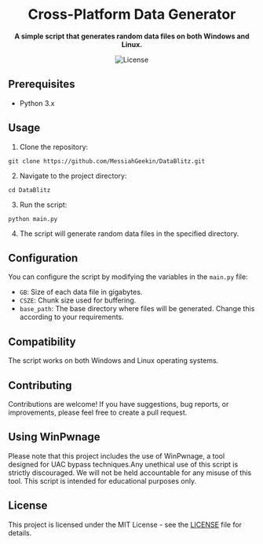 <h1 align="center">Cross-Platform Data Generator</h1>

<p align="center">
  <strong>A simple script that generates random data files on both Windows and Linux.</strong>
</p>

<p align="center">
  <img src="https://img.shields.io/github/license/MessiahGeekin/DataBlitz" alt="License">
</p>

<h2>Prerequisites</h2>

<ul>
  <li>Python 3.x</li>
</ul>

<h2>Usage</h2>

<ol>
  <li>Clone the repository:</li>
</ol>

<pre><code>git clone https://github.com/MessiahGeekin/DataBlitz.git
</code></pre>

<ol start="2">
  <li>Navigate to the project directory:</li>
</ol>

<pre><code>cd DataBlitz
</code></pre>

<ol start="3">
  <li>Run the script:</li>
</ol>

<pre><code>python main.py
</code></pre>

<ol start="4">
  <li>The script will generate random data files in the specified directory.</li>
</ol>

<h2>Configuration</h2>

<p>You can configure the script by modifying the variables in the <code>main.py</code> file:</p>

<ul>
  <li><code>GB</code>: Size of each data file in gigabytes.</li>
  <li><code>CSZE</code>: Chunk size used for buffering.</li>
  <li><code>base_path</code>: The base directory where files will be generated. Change this according to your requirements.</li>
</ul>

<h2>Compatibility</h2>

<p>The script works on both Windows and Linux operating systems.</p>

<h2>Contributing</h2>

<p>Contributions are welcome! If you have suggestions, bug reports, or improvements, please feel free to create a pull request.</p>

<h2>Using WinPwnage</h2>

<p>Please note that this project includes the use of WinPwnage, a tool designed for UAC bypass techniques.Any unethical use of this script is strictly discouraged. We will not be held accountable for any misuse of this tool. This script is intended for educational purposes only.</p>

<h2>License</h2>

<p>This project is licensed under the MIT License - see the <a href="LICENSE">LICENSE</a> file for details.</p>
